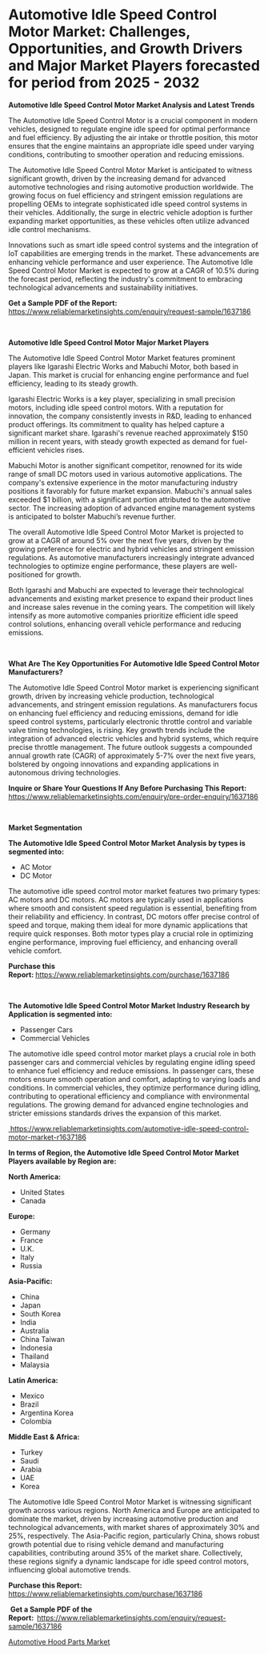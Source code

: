 <p><h1>Automotive Idle Speed Control Motor Market: Challenges, Opportunities, and Growth Drivers and Major Market Players forecasted for period from 2025 - 2032</h1></p><p><strong>Automotive Idle Speed Control Motor Market Analysis and Latest Trends</strong></p>
<p><p>The Automotive Idle Speed Control Motor is a crucial component in modern vehicles, designed to regulate engine idle speed for optimal performance and fuel efficiency. By adjusting the air intake or throttle position, this motor ensures that the engine maintains an appropriate idle speed under varying conditions, contributing to smoother operation and reducing emissions.</p><p>The Automotive Idle Speed Control Motor Market is anticipated to witness significant growth, driven by the increasing demand for advanced automotive technologies and rising automotive production worldwide. The growing focus on fuel efficiency and stringent emission regulations are propelling OEMs to integrate sophisticated idle speed control systems in their vehicles. Additionally, the surge in electric vehicle adoption is further expanding market opportunities, as these vehicles often utilize advanced idle control mechanisms.</p><p>Innovations such as smart idle speed control systems and the integration of IoT capabilities are emerging trends in the market. These advancements are enhancing vehicle performance and user experience. The Automotive Idle Speed Control Motor Market is expected to grow at a CAGR of 10.5% during the forecast period, reflecting the industry's commitment to embracing technological advancements and sustainability initiatives.</p></p>
<p><strong>Get a Sample PDF of the Report:&nbsp;</strong> <a href="https://www.reliablemarketinsights.com/enquiry/request-sample/1637186?utm_campaign=2280&utm_medium=2&utm_source=Github&utm_content=ia&utm_term=23032025&utm_id=automotive-idle-speed-control-motor">https://www.reliablemarketinsights.com/enquiry/request-sample/1637186</a></p>
<p>&nbsp;</p>
<p><strong>Automotive Idle Speed Control Motor Major Market Players</strong></p>
<p><p>The Automotive Idle Speed Control Motor Market features prominent players like Igarashi Electric Works and Mabuchi Motor, both based in Japan. This market is crucial for enhancing engine performance and fuel efficiency, leading to its steady growth.</p><p>Igarashi Electric Works is a key player, specializing in small precision motors, including idle speed control motors. With a reputation for innovation, the company consistently invests in R&D, leading to enhanced product offerings. Its commitment to quality has helped capture a significant market share. Igarashi's revenue reached approximately $150 million in recent years, with steady growth expected as demand for fuel-efficient vehicles rises.</p><p>Mabuchi Motor is another significant competitor, renowned for its wide range of small DC motors used in various automotive applications. The company's extensive experience in the motor manufacturing industry positions it favorably for future market expansion. Mabuchi's annual sales exceeded $1 billion, with a significant portion attributed to the automotive sector. The increasing adoption of advanced engine management systems is anticipated to bolster Mabuchi’s revenue further.</p><p>The overall Automotive Idle Speed Control Motor Market is projected to grow at a CAGR of around 5% over the next five years, driven by the growing preference for electric and hybrid vehicles and stringent emission regulations. As automotive manufacturers increasingly integrate advanced technologies to optimize engine performance, these players are well-positioned for growth.</p><p>Both Igarashi and Mabuchi are expected to leverage their technological advancements and existing market presence to expand their product lines and increase sales revenue in the coming years. The competition will likely intensify as more automotive companies prioritize efficient idle speed control solutions, enhancing overall vehicle performance and reducing emissions.</p></p>
<p>&nbsp;</p>
<p><strong>What Are The Key Opportunities For Automotive Idle Speed Control Motor Manufacturers?</strong></p>
<p><p>The Automotive Idle Speed Control Motor market is experiencing significant growth, driven by increasing vehicle production, technological advancements, and stringent emission regulations. As manufacturers focus on enhancing fuel efficiency and reducing emissions, demand for idle speed control systems, particularly electronic throttle control and variable valve timing technologies, is rising. Key growth trends include the integration of advanced electric vehicles and hybrid systems, which require precise throttle management. The future outlook suggests a compounded annual growth rate (CAGR) of approximately 5-7% over the next five years, bolstered by ongoing innovations and expanding applications in autonomous driving technologies.</p></p>
<p><strong>Inquire or Share Your Questions If Any Before Purchasing This Report:</strong> <a href="https://www.reliablemarketinsights.com/enquiry/pre-order-enquiry/1637186?utm_campaign=2280&utm_medium=2&utm_source=Github&utm_content=ia&utm_term=23032025&utm_id=automotive-idle-speed-control-motor">https://www.reliablemarketinsights.com/enquiry/pre-order-enquiry/1637186</a></p>
<p>&nbsp;</p>
<p><strong>Market Segmentation</strong></p>
<p><strong>The Automotive Idle Speed Control Motor Market Analysis by types is segmented into:</strong></p>
<p><ul><li>AC Motor</li><li>DC Motor</li></ul></p>
<p><p>The automotive idle speed control motor market features two primary types: AC motors and DC motors. AC motors are typically used in applications where smooth and consistent speed regulation is essential, benefiting from their reliability and efficiency. In contrast, DC motors offer precise control of speed and torque, making them ideal for more dynamic applications that require quick responses. Both motor types play a crucial role in optimizing engine performance, improving fuel efficiency, and enhancing overall vehicle comfort.</p></p>
<p><strong>Purchase this Report:&nbsp;</strong><a href="https://www.reliablemarketinsights.com/purchase/1637186?utm_campaign=2280&utm_medium=2&utm_source=Github&utm_content=ia&utm_term=23032025&utm_id=automotive-idle-speed-control-motor">https://www.reliablemarketinsights.com/purchase/1637186</a></p>
<p>&nbsp;</p>
<p><strong>The Automotive Idle Speed Control Motor Market Industry Research by Application is segmented into:</strong></p>
<p><ul><li>Passenger Cars</li><li>Commercial Vehicles</li></ul></p>
<p><p>The automotive idle speed control motor market plays a crucial role in both passenger cars and commercial vehicles by regulating engine idling speed to enhance fuel efficiency and reduce emissions. In passenger cars, these motors ensure smooth operation and comfort, adapting to varying loads and conditions. In commercial vehicles, they optimize performance during idling, contributing to operational efficiency and compliance with environmental regulations. The growing demand for advanced engine technologies and stricter emissions standards drives the expansion of this market.</p></p>
<p><a href="https://www.reliablemarketinsights.com/automotive-idle-speed-control-motor-market-r1637186?utm_campaign=2280&utm_medium=2&utm_source=Github&utm_content=ia&utm_term=23032025&utm_id=automotive-idle-speed-control-motor">&nbsp;https://www.reliablemarketinsights.com/automotive-idle-speed-control-motor-market-r1637186</a></p>
<p><strong>In terms of Region, the Automotive Idle Speed Control Motor Market Players available by Region are:</strong></p>
<p>
    <p> <strong> North America: </strong>
        <ul>
            <li>United States</li>
            <li>Canada</li>
        </ul>
        </p> 
    <p> <strong> Europe: </strong>
        <ul>
            <li>Germany</li>
            <li>France</li>
            <li>U.K.</li>
            <li>Italy</li>
            <li>Russia</li>
        </ul>
        </p> 
    <p> <strong> Asia-Pacific: </strong>
        <ul>
            <li>China</li>
            <li>Japan</li>
            <li>South Korea</li>
            <li>India</li>
            <li>Australia</li>
            <li>China Taiwan</li>
            <li>Indonesia</li>
            <li>Thailand</li>
            <li>Malaysia</li>
        </ul>
        </p> 
    <p> <strong> Latin America: </strong>
        <ul>
            <li>Mexico</li>
            <li>Brazil</li>
            <li>Argentina Korea</li>
            <li>Colombia</li>
        </ul>
        </p> 
    <p> <strong> Middle East & Africa: </strong>
        <ul>
            <li>Turkey</li>
            <li>Saudi</li>
            <li>Arabia</li>
            <li>UAE</li>
            <li>Korea</li>
        </ul>
    </p>
    </p>
<p><p>The Automotive Idle Speed Control Motor Market is witnessing significant growth across various regions. North America and Europe are anticipated to dominate the market, driven by increasing automotive production and technological advancements, with market shares of approximately 30% and 25%, respectively. The Asia-Pacific region, particularly China, shows robust growth potential due to rising vehicle demand and manufacturing capabilities, contributing around 35% of the market share. Collectively, these regions signify a dynamic landscape for idle speed control motors, influencing global automotive trends.</p></p>
<p><strong>Purchase this Report: </strong><a href="https://www.reliablemarketinsights.com/purchase/1637186?utm_campaign=2280&utm_medium=2&utm_source=Github&utm_content=ia&utm_term=23032025&utm_id=automotive-idle-speed-control-motor">https://www.reliablemarketinsights.com/purchase/1637186</a></p>
<p>&nbsp;<strong>Get a Sample PDF of the Report:&nbsp;&nbsp;</strong><a href="https://www.reliablemarketinsights.com/enquiry/request-sample/1637186?utm_campaign=2280&utm_medium=2&utm_source=Github&utm_content=ia&utm_term=23032025&utm_id=automotive-idle-speed-control-motor">https://www.reliablemarketinsights.com/enquiry/request-sample/1637186</a></p>
<p><strong></strong></p>
<p><p><a href="https://github.com/NargisHussain75/Market-Research-Report-List-1/blob/main/automotive-hood-parts-market.md?utm_campaign=2280&utm_medium=2&utm_source=Github&utm_content=ia&utm_term=23032025&utm_id=automotive-idle-speed-control-motor">Automotive Hood Parts Market</a></p></p>